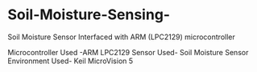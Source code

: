 # Soil-Moisture-Sensing-
Soil Moisture Sensor Interfaced with ARM (LPC2129) microcontroller 


 Microcontroller Used -ARM LPC2129
 Sensor Used- Soil Moisture Sensor 
 Environment Used- Keil MicroVision 5
 
